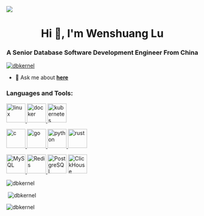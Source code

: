 
![](https://visitor-badge.glitch.me/badge?page_id=dbkernel.readme)


<h1 align="center">Hi 👋, I'm Wenshuang Lu</h1>
<h3 align="center">A Senior Database Software Development Engineer From China</h3>

<p align="left"> <a href="https://github.com/ryo-ma/github-profile-trophy"><img src="https://github-profile-trophy.vercel.app/?username=dbkernel" alt="dbkernel" /></a> </p>

- 💬 Ask me about **[here](https://github.com/dbkernel/dbkernel/issues)**


<h3 align="left">Languages and Tools:</h3>
<p align="left">
  <a href="https://www.linux.org/" target="_blank"> <img src="https://dbkernel-1306518848.cos.ap-beijing.myqcloud.com/icons/linux.svg" alt="linux" width="50" height="50"/> </a>
  <a href="https://www.docker.com/" target="_blank"> <img src="https://dbkernel-1306518848.cos.ap-beijing.myqcloud.com/icons/docker.svg" alt="docker" width="50" height="50"/> </a> 
  <a href="https://kubernetes.io" target="_blank"><img src="https://dbkernel-1306518848.cos.ap-beijing.myqcloud.com/icons/kubernetes.svg" alt="kubernetes" width="50" height="50"/> </a>
</p>
<p align="left"> 
  <a href="https://www.cprogramming.com/" target="_blank"> <img src="https://dbkernel-1306518848.cos.ap-beijing.myqcloud.com/icons/cplusplus.svg" alt="c" width="50" height="50"/> </a>
  <a href="https://golang.org" target="_blank"> <img src="https://dbkernel-1306518848.cos.ap-beijing.myqcloud.com/icons/golang.svg" alt="go" width="50" height="50"/> </a> 
  <a href="https://www.python.org" target="_blank"> <img src="https://dbkernel-1306518848.cos.ap-beijing.myqcloud.com/icons/python.svg" alt="python" width="50" height="50"/> </a>
  <a href="https://www.rust-lang.org/" target="_blank"> <img src="https://dbkernel-1306518848.cos.ap-beijing.myqcloud.com/icons/rust.svg" alt="rust" width="50" height="50"/></a>
</p>
<p>
  <a href="https://www.mysql.com/" target="_blank"><img src="https://dbkernel-1306518848.cos.ap-beijing.myqcloud.com/icons/mysql.svg" alt="MySQL" width="50" height="50"/>
  <a href="https://redis.io/" target="_blank"><img src="https://dbkernel-1306518848.cos.ap-beijing.myqcloud.com/icons/redis.svg" alt="Redis" width="50" height="50"/>
  <a href="https://www.postgresql.org/" target="_blank"> <img src="https://dbkernel-1306518848.cos.ap-beijing.myqcloud.com/icons/postgresql.svg" alt="PostgreSQL" width="50" height="50"/></a> 
  <a href="https://clickhouse.tech/" target="_blank"> <img src="https://dbkernel-1306518848.cos.ap-beijing.myqcloud.com/icons/clickhouse.svg" alt="ClickHouse" width="50" height="50"/></a> 
</p>
  

<p><img align="center" src="https://github-readme-stats.vercel.app/api/top-langs?username=dbkernel&show_icons=true&locale=en&layout=compact&count_private=true&theme=radical" alt="dbkernel" /></p>

<p>&nbsp;<img align="center" src="https://github-readme-stats.vercel.app/api?username=dbkernel&show_icons=true&locale=en&count_private=true&theme=radical" alt="dbkernel" /></p>

<p><img align="left" src="https://github-readme-streak-stats.herokuapp.com/?user=dbkernel&count_private=true&theme=radical" alt="dbkernel" /></p>




<!--
**dbkernel/dbkernel** is a ✨ _special_ ✨ repository because its `README.md` (this file) appears on your GitHub profile.

Here are some ideas to get you started:

- 🔭 I’m currently working on ...
- 🌱 I’m currently learning ...
- 👯 I’m looking to collaborate on ...
- 🤔 I’m looking for help with ...
- 💬 Ask me about ...
- 📫 How to reach me: ...
- 😄 Pronouns: ...
- ⚡ Fun fact: ...
-->
